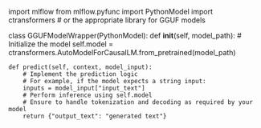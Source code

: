 import mlflow
from mlflow.pyfunc import PythonModel
import ctransformers  # or the appropriate library for GGUF models

class GGUFModelWrapper(PythonModel):
    def __init__(self, model_path):
        # Initialize the model
        self.model = ctransformers.AutoModelForCausalLM.from_pretrained(model_path)

    def predict(self, context, model_input):
        # Implement the prediction logic
        # For example, if the model expects a string input:
        inputs = model_input["input_text"]
        # Perform inference using self.model
        # Ensure to handle tokenization and decoding as required by your model
        return {"output_text": "generated text"}
